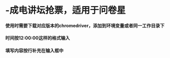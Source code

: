 # -成电讲坛抢票，适用于问卷星
#### 使用时需要下载对应版本的chromedriver，添加到环境变量或者同一工作目录下
#### 时间按12:00:00这样的格式输入
#### 填写内容按行补充在输入框中
